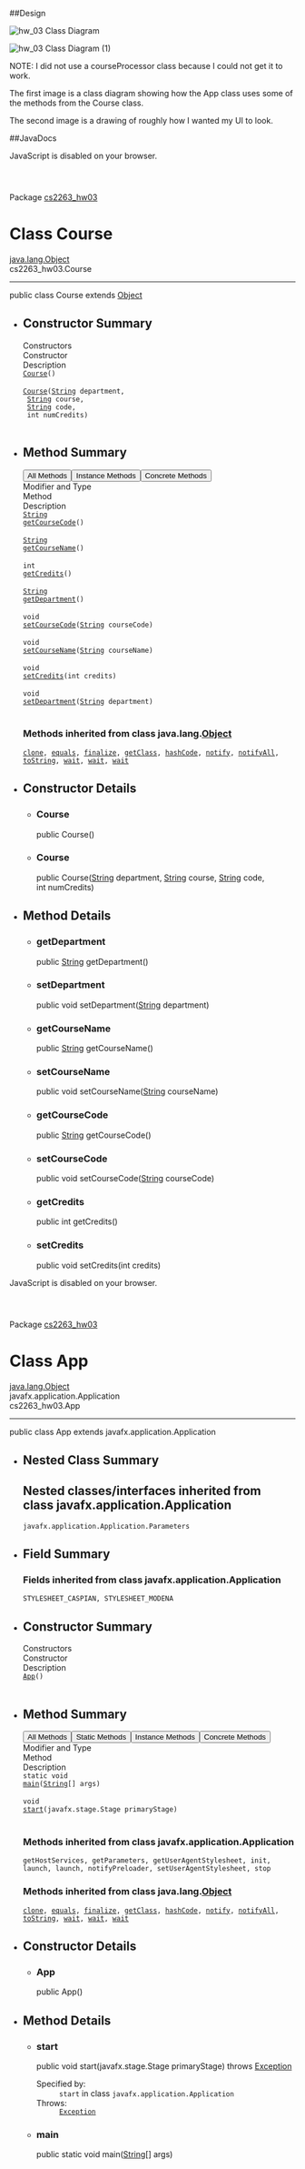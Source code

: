 ##Design

![hw_03 Class Diagram](https://user-images.githubusercontent.com/98442060/155861796-0e2c15bb-6752-44fb-a866-17aa46508fcc.png)


![hw_03 Class Diagram (1)](https://user-images.githubusercontent.com/98442060/155861803-1d8057f3-6efb-4d5d-b151-87026d77d40c.png)


NOTE: I did not use a courseProcessor class because I could not get it to work.

The first image is a class diagram showing how the App class uses some of the methods from the Course class. 

The second image is a drawing of roughly how I wanted my UI to look. 

##JavaDocs


<!-- NewPage -->
<html lang="en">
<head>
<!-- Generated by javadoc (16) on Fri Feb 25 18:27:37 MST 2022 -->
<title>Course</title>
<meta name="viewport" content="width=device-width, initial-scale=1">
<meta http-equiv="Content-Type" content="text/html; charset=utf-8">
<meta name="dc.created" content="2022-02-25">
<meta name="description" content="declaration: package: cs2263_hw03, class: Course">
<meta name="generator" content="javadoc/ClassWriterImpl">
<link rel="stylesheet" type="text/css" href="../stylesheet.css" title="Style">
<link rel="stylesheet" type="text/css" href="../script-dir/jquery-ui.min.css" title="Style">
<link rel="stylesheet" type="text/css" href="../jquery-ui.overrides.css" title="Style">
<script type="text/javascript" src="../script.js"></script>
<script type="text/javascript" src="../script-dir/jquery-3.5.1.min.js"></script>
<script type="text/javascript" src="../script-dir/jquery-ui.min.js"></script>
</head>
<body class="class-declaration-page">
<script type="text/javascript">var evenRowColor = "even-row-color";
var oddRowColor = "odd-row-color";
var tableTab = "table-tab";
var activeTableTab = "active-table-tab";
var pathtoroot = "../";
loadScripts(document, 'script');</script>
<noscript>
<div>JavaScript is disabled on your browser.</div>
</noscript>
<div class="flex-box">
<header role="banner" class="flex-header">
<nav role="navigation">

<span class="skip-nav" id="skip.navbar.top">
<!--   -->
</span></nav>
</header>
<div class="flex-content">
<main role="main">
<!-- ======== START OF CLASS DATA ======== -->
<div class="header">
<div class="sub-title"><span class="package-label-in-type">Package</span>&nbsp;<a href="package-summary.html">cs2263_hw03</a></div>
<h1 title="Class Course" class="title">Class Course</h1>
</div>
<div class="inheritance" title="Inheritance Tree"><a href="https://docs.oracle.com/en/java/javase/16/docs/api/java.base/java/lang/Object.html" title="class or interface in java.lang" class="external-link">java.lang.Object</a>
<div class="inheritance">cs2263_hw03.Course</div>
</div>
<section class="description">
<hr>
<div class="type-signature"><span class="modifiers">public class </span><span class="element-name type-name-label">Course</span>
<span class="extends-implements">extends <a href="https://docs.oracle.com/en/java/javase/16/docs/api/java.base/java/lang/Object.html" title="class or interface in java.lang" class="external-link">Object</a></span></div>
</section>
<section class="summary">
<ul class="summary-list">
<!-- ======== CONSTRUCTOR SUMMARY ======== -->
<li>
<section class="constructor-summary" id="constructor.summary">
<h2>Constructor Summary</h2>
<div class="caption"><span>Constructors</span></div>
<div class="summary-table two-column-summary">
<div class="table-header col-first">Constructor</div>
<div class="table-header col-last">Description</div>
<div class="col-constructor-name even-row-color"><code><span class="member-name-link"><a href="#%3Cinit%3E()">Course</a></span>()</code></div>
<div class="col-last even-row-color">&nbsp;</div>
<div class="col-constructor-name odd-row-color"><code><span class="member-name-link"><a href="#%3Cinit%3E(java.lang.String,java.lang.String,java.lang.String,int)">Course</a></span>&#8203;(<a href="https://docs.oracle.com/en/java/javase/16/docs/api/java.base/java/lang/String.html" title="class or interface in java.lang" class="external-link">String</a>&nbsp;department,
 <a href="https://docs.oracle.com/en/java/javase/16/docs/api/java.base/java/lang/String.html" title="class or interface in java.lang" class="external-link">String</a>&nbsp;course,
 <a href="https://docs.oracle.com/en/java/javase/16/docs/api/java.base/java/lang/String.html" title="class or interface in java.lang" class="external-link">String</a>&nbsp;code,
 int&nbsp;numCredits)</code></div>
<div class="col-last odd-row-color">&nbsp;</div>
</div>
</section>
</li>
<!-- ========== METHOD SUMMARY =========== -->
<li>
<section class="method-summary" id="method.summary">
<h2>Method Summary</h2>
<div id="method-summary-table">
<div class="table-tabs" role="tablist" aria-orientation="horizontal"><button id="method-summary-table-tab0" role="tab" aria-selected="true" aria-controls="method-summary-table.tabpanel" tabindex="0" onkeydown="switchTab(event)" onclick="show('method-summary-table', 'method-summary-table', 3)" class="active-table-tab">All Methods</button><button id="method-summary-table-tab2" role="tab" aria-selected="false" aria-controls="method-summary-table.tabpanel" tabindex="-1" onkeydown="switchTab(event)" onclick="show('method-summary-table', 'method-summary-table-tab2', 3)" class="table-tab">Instance Methods</button><button id="method-summary-table-tab4" role="tab" aria-selected="false" aria-controls="method-summary-table.tabpanel" tabindex="-1" onkeydown="switchTab(event)" onclick="show('method-summary-table', 'method-summary-table-tab4', 3)" class="table-tab">Concrete Methods</button></div>
<div id="method-summary-table.tabpanel" role="tabpanel">
<div class="summary-table three-column-summary" aria-labelledby="method-summary-table-tab0">
<div class="table-header col-first">Modifier and Type</div>
<div class="table-header col-second">Method</div>
<div class="table-header col-last">Description</div>
<div class="col-first even-row-color method-summary-table-tab2 method-summary-table-tab4 method-summary-table"><code><a href="https://docs.oracle.com/en/java/javase/16/docs/api/java.base/java/lang/String.html" title="class or interface in java.lang" class="external-link">String</a></code></div>
<div class="col-second even-row-color method-summary-table-tab2 method-summary-table-tab4 method-summary-table"><code><span class="member-name-link"><a href="#getCourseCode()">getCourseCode</a></span>()</code></div>
<div class="col-last even-row-color method-summary-table-tab2 method-summary-table-tab4 method-summary-table">&nbsp;</div>
<div class="col-first odd-row-color method-summary-table-tab2 method-summary-table-tab4 method-summary-table"><code><a href="https://docs.oracle.com/en/java/javase/16/docs/api/java.base/java/lang/String.html" title="class or interface in java.lang" class="external-link">String</a></code></div>
<div class="col-second odd-row-color method-summary-table-tab2 method-summary-table-tab4 method-summary-table"><code><span class="member-name-link"><a href="#getCourseName()">getCourseName</a></span>()</code></div>
<div class="col-last odd-row-color method-summary-table-tab2 method-summary-table-tab4 method-summary-table">&nbsp;</div>
<div class="col-first even-row-color method-summary-table-tab2 method-summary-table-tab4 method-summary-table"><code>int</code></div>
<div class="col-second even-row-color method-summary-table-tab2 method-summary-table-tab4 method-summary-table"><code><span class="member-name-link"><a href="#getCredits()">getCredits</a></span>()</code></div>
<div class="col-last even-row-color method-summary-table-tab2 method-summary-table-tab4 method-summary-table">&nbsp;</div>
<div class="col-first odd-row-color method-summary-table-tab2 method-summary-table-tab4 method-summary-table"><code><a href="https://docs.oracle.com/en/java/javase/16/docs/api/java.base/java/lang/String.html" title="class or interface in java.lang" class="external-link">String</a></code></div>
<div class="col-second odd-row-color method-summary-table-tab2 method-summary-table-tab4 method-summary-table"><code><span class="member-name-link"><a href="#getDepartment()">getDepartment</a></span>()</code></div>
<div class="col-last odd-row-color method-summary-table-tab2 method-summary-table-tab4 method-summary-table">&nbsp;</div>
<div class="col-first even-row-color method-summary-table-tab2 method-summary-table-tab4 method-summary-table"><code>void</code></div>
<div class="col-second even-row-color method-summary-table-tab2 method-summary-table-tab4 method-summary-table"><code><span class="member-name-link"><a href="#setCourseCode(java.lang.String)">setCourseCode</a></span>&#8203;(<a href="https://docs.oracle.com/en/java/javase/16/docs/api/java.base/java/lang/String.html" title="class or interface in java.lang" class="external-link">String</a>&nbsp;courseCode)</code></div>
<div class="col-last even-row-color method-summary-table-tab2 method-summary-table-tab4 method-summary-table">&nbsp;</div>
<div class="col-first odd-row-color method-summary-table-tab2 method-summary-table-tab4 method-summary-table"><code>void</code></div>
<div class="col-second odd-row-color method-summary-table-tab2 method-summary-table-tab4 method-summary-table"><code><span class="member-name-link"><a href="#setCourseName(java.lang.String)">setCourseName</a></span>&#8203;(<a href="https://docs.oracle.com/en/java/javase/16/docs/api/java.base/java/lang/String.html" title="class or interface in java.lang" class="external-link">String</a>&nbsp;courseName)</code></div>
<div class="col-last odd-row-color method-summary-table-tab2 method-summary-table-tab4 method-summary-table">&nbsp;</div>
<div class="col-first even-row-color method-summary-table-tab2 method-summary-table-tab4 method-summary-table"><code>void</code></div>
<div class="col-second even-row-color method-summary-table-tab2 method-summary-table-tab4 method-summary-table"><code><span class="member-name-link"><a href="#setCredits(int)">setCredits</a></span>&#8203;(int&nbsp;credits)</code></div>
<div class="col-last even-row-color method-summary-table-tab2 method-summary-table-tab4 method-summary-table">&nbsp;</div>
<div class="col-first odd-row-color method-summary-table-tab2 method-summary-table-tab4 method-summary-table"><code>void</code></div>
<div class="col-second odd-row-color method-summary-table-tab2 method-summary-table-tab4 method-summary-table"><code><span class="member-name-link"><a href="#setDepartment(java.lang.String)">setDepartment</a></span>&#8203;(<a href="https://docs.oracle.com/en/java/javase/16/docs/api/java.base/java/lang/String.html" title="class or interface in java.lang" class="external-link">String</a>&nbsp;department)</code></div>
<div class="col-last odd-row-color method-summary-table-tab2 method-summary-table-tab4 method-summary-table">&nbsp;</div>
</div>
</div>
</div>
<div class="inherited-list">
<h3 id="methods.inherited.from.class.java.lang.Object">Methods inherited from class&nbsp;java.lang.<a href="https://docs.oracle.com/en/java/javase/16/docs/api/java.base/java/lang/Object.html" title="class or interface in java.lang" class="external-link">Object</a></h3>
<code><a href="https://docs.oracle.com/en/java/javase/16/docs/api/java.base/java/lang/Object.html#clone()" title="class or interface in java.lang" class="external-link">clone</a>, <a href="https://docs.oracle.com/en/java/javase/16/docs/api/java.base/java/lang/Object.html#equals(java.lang.Object)" title="class or interface in java.lang" class="external-link">equals</a>, <a href="https://docs.oracle.com/en/java/javase/16/docs/api/java.base/java/lang/Object.html#finalize()" title="class or interface in java.lang" class="external-link">finalize</a>, <a href="https://docs.oracle.com/en/java/javase/16/docs/api/java.base/java/lang/Object.html#getClass()" title="class or interface in java.lang" class="external-link">getClass</a>, <a href="https://docs.oracle.com/en/java/javase/16/docs/api/java.base/java/lang/Object.html#hashCode()" title="class or interface in java.lang" class="external-link">hashCode</a>, <a href="https://docs.oracle.com/en/java/javase/16/docs/api/java.base/java/lang/Object.html#notify()" title="class or interface in java.lang" class="external-link">notify</a>, <a href="https://docs.oracle.com/en/java/javase/16/docs/api/java.base/java/lang/Object.html#notifyAll()" title="class or interface in java.lang" class="external-link">notifyAll</a>, <a href="https://docs.oracle.com/en/java/javase/16/docs/api/java.base/java/lang/Object.html#toString()" title="class or interface in java.lang" class="external-link">toString</a>, <a href="https://docs.oracle.com/en/java/javase/16/docs/api/java.base/java/lang/Object.html#wait()" title="class or interface in java.lang" class="external-link">wait</a>, <a href="https://docs.oracle.com/en/java/javase/16/docs/api/java.base/java/lang/Object.html#wait(long)" title="class or interface in java.lang" class="external-link">wait</a>, <a href="https://docs.oracle.com/en/java/javase/16/docs/api/java.base/java/lang/Object.html#wait(long,int)" title="class or interface in java.lang" class="external-link">wait</a></code></div>
</section>
</li>
</ul>
</section>
<section class="details">
<ul class="details-list">
<!-- ========= CONSTRUCTOR DETAIL ======== -->
<li>
<section class="constructor-details" id="constructor.detail">
<h2>Constructor Details</h2>
<ul class="member-list">
<li>
<section class="detail" id="&lt;init&gt;()">
<h3>Course</h3>
<div class="member-signature"><span class="modifiers">public</span>&nbsp;<span class="element-name">Course</span>()</div>
</section>
</li>
<li>
<section class="detail" id="&lt;init&gt;(java.lang.String,java.lang.String,java.lang.String,int)">
<h3>Course</h3>
<div class="member-signature"><span class="modifiers">public</span>&nbsp;<span class="element-name">Course</span>&#8203;<span class="parameters">(<a href="https://docs.oracle.com/en/java/javase/16/docs/api/java.base/java/lang/String.html" title="class or interface in java.lang" class="external-link">String</a>&nbsp;department,
 <a href="https://docs.oracle.com/en/java/javase/16/docs/api/java.base/java/lang/String.html" title="class or interface in java.lang" class="external-link">String</a>&nbsp;course,
 <a href="https://docs.oracle.com/en/java/javase/16/docs/api/java.base/java/lang/String.html" title="class or interface in java.lang" class="external-link">String</a>&nbsp;code,
 int&nbsp;numCredits)</span></div>
</section>
</li>
</ul>
</section>
</li>
<!-- ============ METHOD DETAIL ========== -->
<li>
<section class="method-details" id="method.detail">
<h2>Method Details</h2>
<ul class="member-list">
<li>
<section class="detail" id="getDepartment()">
<h3>getDepartment</h3>
<div class="member-signature"><span class="modifiers">public</span>&nbsp;<span class="return-type"><a href="https://docs.oracle.com/en/java/javase/16/docs/api/java.base/java/lang/String.html" title="class or interface in java.lang" class="external-link">String</a></span>&nbsp;<span class="element-name">getDepartment</span>()</div>
</section>
</li>
<li>
<section class="detail" id="setDepartment(java.lang.String)">
<h3>setDepartment</h3>
<div class="member-signature"><span class="modifiers">public</span>&nbsp;<span class="return-type">void</span>&nbsp;<span class="element-name">setDepartment</span>&#8203;<span class="parameters">(<a href="https://docs.oracle.com/en/java/javase/16/docs/api/java.base/java/lang/String.html" title="class or interface in java.lang" class="external-link">String</a>&nbsp;department)</span></div>
</section>
</li>
<li>
<section class="detail" id="getCourseName()">
<h3>getCourseName</h3>
<div class="member-signature"><span class="modifiers">public</span>&nbsp;<span class="return-type"><a href="https://docs.oracle.com/en/java/javase/16/docs/api/java.base/java/lang/String.html" title="class or interface in java.lang" class="external-link">String</a></span>&nbsp;<span class="element-name">getCourseName</span>()</div>
</section>
</li>
<li>
<section class="detail" id="setCourseName(java.lang.String)">
<h3>setCourseName</h3>
<div class="member-signature"><span class="modifiers">public</span>&nbsp;<span class="return-type">void</span>&nbsp;<span class="element-name">setCourseName</span>&#8203;<span class="parameters">(<a href="https://docs.oracle.com/en/java/javase/16/docs/api/java.base/java/lang/String.html" title="class or interface in java.lang" class="external-link">String</a>&nbsp;courseName)</span></div>
</section>
</li>
<li>
<section class="detail" id="getCourseCode()">
<h3>getCourseCode</h3>
<div class="member-signature"><span class="modifiers">public</span>&nbsp;<span class="return-type"><a href="https://docs.oracle.com/en/java/javase/16/docs/api/java.base/java/lang/String.html" title="class or interface in java.lang" class="external-link">String</a></span>&nbsp;<span class="element-name">getCourseCode</span>()</div>
</section>
</li>
<li>
<section class="detail" id="setCourseCode(java.lang.String)">
<h3>setCourseCode</h3>
<div class="member-signature"><span class="modifiers">public</span>&nbsp;<span class="return-type">void</span>&nbsp;<span class="element-name">setCourseCode</span>&#8203;<span class="parameters">(<a href="https://docs.oracle.com/en/java/javase/16/docs/api/java.base/java/lang/String.html" title="class or interface in java.lang" class="external-link">String</a>&nbsp;courseCode)</span></div>
</section>
</li>
<li>
<section class="detail" id="getCredits()">
<h3>getCredits</h3>
<div class="member-signature"><span class="modifiers">public</span>&nbsp;<span class="return-type">int</span>&nbsp;<span class="element-name">getCredits</span>()</div>
</section>
</li>
<li>
<section class="detail" id="setCredits(int)">
<h3>setCredits</h3>
<div class="member-signature"><span class="modifiers">public</span>&nbsp;<span class="return-type">void</span>&nbsp;<span class="element-name">setCredits</span>&#8203;<span class="parameters">(int&nbsp;credits)</span></div>
</section>
</li>
</ul>
</section>
</li>
</ul>
</section>
<!-- ========= END OF CLASS DATA ========= -->
</main>
</div>
</div>
</body>
</html>

<!-- NewPage -->
<html lang="en">
<head>
<!-- Generated by javadoc (16) on Fri Feb 25 18:27:37 MST 2022 -->
<title>App</title>
<meta name="viewport" content="width=device-width, initial-scale=1">
<meta http-equiv="Content-Type" content="text/html; charset=utf-8">
<meta name="dc.created" content="2022-02-25">
<meta name="description" content="declaration: package: cs2263_hw03, class: App">
<meta name="generator" content="javadoc/ClassWriterImpl">
<link rel="stylesheet" type="text/css" href="../stylesheet.css" title="Style">
<link rel="stylesheet" type="text/css" href="../script-dir/jquery-ui.min.css" title="Style">
<link rel="stylesheet" type="text/css" href="../jquery-ui.overrides.css" title="Style">
<script type="text/javascript" src="../script.js"></script>
<script type="text/javascript" src="../script-dir/jquery-3.5.1.min.js"></script>
<script type="text/javascript" src="../script-dir/jquery-ui.min.js"></script>
</head>
<body class="class-declaration-page">
<script type="text/javascript">var evenRowColor = "even-row-color";
var oddRowColor = "odd-row-color";
var tableTab = "table-tab";
var activeTableTab = "active-table-tab";
var pathtoroot = "../";
loadScripts(document, 'script');</script>
<noscript>
<div>JavaScript is disabled on your browser.</div>
</noscript>
<div class="flex-box">
<header role="banner" class="flex-header">
<nav role="navigation">

<span class="skip-nav" id="skip.navbar.top">
<!--   -->
</span></nav>
</header>
<div class="flex-content">
<main role="main">
<!-- ======== START OF CLASS DATA ======== -->
<div class="header">
<div class="sub-title"><span class="package-label-in-type">Package</span>&nbsp;<a href="package-summary.html">cs2263_hw03</a></div>
<h1 title="Class App" class="title">Class App</h1>
</div>
<div class="inheritance" title="Inheritance Tree"><a href="https://docs.oracle.com/en/java/javase/16/docs/api/java.base/java/lang/Object.html" title="class or interface in java.lang" class="external-link">java.lang.Object</a>
<div class="inheritance">javafx.application.Application
<div class="inheritance">cs2263_hw03.App</div>
</div>
</div>
<section class="description">
<hr>
<div class="type-signature"><span class="modifiers">public class </span><span class="element-name type-name-label">App</span>
<span class="extends-implements">extends javafx.application.Application</span></div>
</section>
<section class="summary">
<ul class="summary-list">
<!-- ======== NESTED CLASS SUMMARY ======== -->
<li>
<section class="nested-class-summary" id="nested.class.summary">
<h2>Nested Class Summary</h2>
<div class="inherited-list">
<h2 id="nested.classes.inherited.from.class.javafx.application.Application">Nested classes/interfaces inherited from class&nbsp;javafx.application.Application</h2>
<code>javafx.application.Application.Parameters</code></div>
</section>
</li>
<!-- =========== FIELD SUMMARY =========== -->
<li>
<section class="field-summary" id="field.summary">
<h2>Field Summary</h2>
<div class="inherited-list">
<h3 id="fields.inherited.from.class.javafx.application.Application">Fields inherited from class&nbsp;javafx.application.Application</h3>
<code>STYLESHEET_CASPIAN, STYLESHEET_MODENA</code></div>
</section>
</li>
<!-- ======== CONSTRUCTOR SUMMARY ======== -->
<li>
<section class="constructor-summary" id="constructor.summary">
<h2>Constructor Summary</h2>
<div class="caption"><span>Constructors</span></div>
<div class="summary-table two-column-summary">
<div class="table-header col-first">Constructor</div>
<div class="table-header col-last">Description</div>
<div class="col-constructor-name even-row-color"><code><span class="member-name-link"><a href="#%3Cinit%3E()">App</a></span>()</code></div>
<div class="col-last even-row-color">&nbsp;</div>
</div>
</section>
</li>
<!-- ========== METHOD SUMMARY =========== -->
<li>
<section class="method-summary" id="method.summary">
<h2>Method Summary</h2>
<div id="method-summary-table">
<div class="table-tabs" role="tablist" aria-orientation="horizontal"><button id="method-summary-table-tab0" role="tab" aria-selected="true" aria-controls="method-summary-table.tabpanel" tabindex="0" onkeydown="switchTab(event)" onclick="show('method-summary-table', 'method-summary-table', 3)" class="active-table-tab">All Methods</button><button id="method-summary-table-tab1" role="tab" aria-selected="false" aria-controls="method-summary-table.tabpanel" tabindex="-1" onkeydown="switchTab(event)" onclick="show('method-summary-table', 'method-summary-table-tab1', 3)" class="table-tab">Static Methods</button><button id="method-summary-table-tab2" role="tab" aria-selected="false" aria-controls="method-summary-table.tabpanel" tabindex="-1" onkeydown="switchTab(event)" onclick="show('method-summary-table', 'method-summary-table-tab2', 3)" class="table-tab">Instance Methods</button><button id="method-summary-table-tab4" role="tab" aria-selected="false" aria-controls="method-summary-table.tabpanel" tabindex="-1" onkeydown="switchTab(event)" onclick="show('method-summary-table', 'method-summary-table-tab4', 3)" class="table-tab">Concrete Methods</button></div>
<div id="method-summary-table.tabpanel" role="tabpanel">
<div class="summary-table three-column-summary" aria-labelledby="method-summary-table-tab0">
<div class="table-header col-first">Modifier and Type</div>
<div class="table-header col-second">Method</div>
<div class="table-header col-last">Description</div>
<div class="col-first even-row-color method-summary-table-tab1 method-summary-table-tab4 method-summary-table"><code>static void</code></div>
<div class="col-second even-row-color method-summary-table-tab1 method-summary-table-tab4 method-summary-table"><code><span class="member-name-link"><a href="#main(java.lang.String%5B%5D)">main</a></span>&#8203;(<a href="https://docs.oracle.com/en/java/javase/16/docs/api/java.base/java/lang/String.html" title="class or interface in java.lang" class="external-link">String</a>[]&nbsp;args)</code></div>
<div class="col-last even-row-color method-summary-table-tab1 method-summary-table-tab4 method-summary-table">&nbsp;</div>
<div class="col-first odd-row-color method-summary-table-tab2 method-summary-table-tab4 method-summary-table"><code>void</code></div>
<div class="col-second odd-row-color method-summary-table-tab2 method-summary-table-tab4 method-summary-table"><code><span class="member-name-link"><a href="#start(javafx.stage.Stage)">start</a></span>&#8203;(javafx.stage.Stage&nbsp;primaryStage)</code></div>
<div class="col-last odd-row-color method-summary-table-tab2 method-summary-table-tab4 method-summary-table">&nbsp;</div>
</div>
</div>
</div>
<div class="inherited-list">
<h3 id="methods.inherited.from.class.javafx.application.Application">Methods inherited from class&nbsp;javafx.application.Application</h3>
<code>getHostServices, getParameters, getUserAgentStylesheet, init, launch, launch, notifyPreloader, setUserAgentStylesheet, stop</code></div>
<div class="inherited-list">
<h3 id="methods.inherited.from.class.java.lang.Object">Methods inherited from class&nbsp;java.lang.<a href="https://docs.oracle.com/en/java/javase/16/docs/api/java.base/java/lang/Object.html" title="class or interface in java.lang" class="external-link">Object</a></h3>
<code><a href="https://docs.oracle.com/en/java/javase/16/docs/api/java.base/java/lang/Object.html#clone()" title="class or interface in java.lang" class="external-link">clone</a>, <a href="https://docs.oracle.com/en/java/javase/16/docs/api/java.base/java/lang/Object.html#equals(java.lang.Object)" title="class or interface in java.lang" class="external-link">equals</a>, <a href="https://docs.oracle.com/en/java/javase/16/docs/api/java.base/java/lang/Object.html#finalize()" title="class or interface in java.lang" class="external-link">finalize</a>, <a href="https://docs.oracle.com/en/java/javase/16/docs/api/java.base/java/lang/Object.html#getClass()" title="class or interface in java.lang" class="external-link">getClass</a>, <a href="https://docs.oracle.com/en/java/javase/16/docs/api/java.base/java/lang/Object.html#hashCode()" title="class or interface in java.lang" class="external-link">hashCode</a>, <a href="https://docs.oracle.com/en/java/javase/16/docs/api/java.base/java/lang/Object.html#notify()" title="class or interface in java.lang" class="external-link">notify</a>, <a href="https://docs.oracle.com/en/java/javase/16/docs/api/java.base/java/lang/Object.html#notifyAll()" title="class or interface in java.lang" class="external-link">notifyAll</a>, <a href="https://docs.oracle.com/en/java/javase/16/docs/api/java.base/java/lang/Object.html#toString()" title="class or interface in java.lang" class="external-link">toString</a>, <a href="https://docs.oracle.com/en/java/javase/16/docs/api/java.base/java/lang/Object.html#wait()" title="class or interface in java.lang" class="external-link">wait</a>, <a href="https://docs.oracle.com/en/java/javase/16/docs/api/java.base/java/lang/Object.html#wait(long)" title="class or interface in java.lang" class="external-link">wait</a>, <a href="https://docs.oracle.com/en/java/javase/16/docs/api/java.base/java/lang/Object.html#wait(long,int)" title="class or interface in java.lang" class="external-link">wait</a></code></div>
</section>
</li>
</ul>
</section>
<section class="details">
<ul class="details-list">
<!-- ========= CONSTRUCTOR DETAIL ======== -->
<li>
<section class="constructor-details" id="constructor.detail">
<h2>Constructor Details</h2>
<ul class="member-list">
<li>
<section class="detail" id="&lt;init&gt;()">
<h3>App</h3>
<div class="member-signature"><span class="modifiers">public</span>&nbsp;<span class="element-name">App</span>()</div>
</section>
</li>
</ul>
</section>
</li>
<!-- ============ METHOD DETAIL ========== -->
<li>
<section class="method-details" id="method.detail">
<h2>Method Details</h2>
<ul class="member-list">
<li>
<section class="detail" id="start(javafx.stage.Stage)">
<h3>start</h3>
<div class="member-signature"><span class="modifiers">public</span>&nbsp;<span class="return-type">void</span>&nbsp;<span class="element-name">start</span>&#8203;<span class="parameters">(javafx.stage.Stage&nbsp;primaryStage)</span>
           throws <span class="exceptions"><a href="https://docs.oracle.com/en/java/javase/16/docs/api/java.base/java/lang/Exception.html" title="class or interface in java.lang" class="external-link">Exception</a></span></div>
<dl class="notes">
<dt>Specified by:</dt>
<dd><code>start</code>&nbsp;in class&nbsp;<code>javafx.application.Application</code></dd>
<dt>Throws:</dt>
<dd><code><a href="https://docs.oracle.com/en/java/javase/16/docs/api/java.base/java/lang/Exception.html" title="class or interface in java.lang" class="external-link">Exception</a></code></dd>
</dl>
</section>
</li>
<li>
<section class="detail" id="main(java.lang.String[])">
<h3>main</h3>
<div class="member-signature"><span class="modifiers">public static</span>&nbsp;<span class="return-type">void</span>&nbsp;<span class="element-name">main</span>&#8203;<span class="parameters">(<a href="https://docs.oracle.com/en/java/javase/16/docs/api/java.base/java/lang/String.html" title="class or interface in java.lang" class="external-link">String</a>[]&nbsp;args)</span></div>
</section>
</li>
</ul>
</section>
</li>
</ul>
</section>
<!-- ========= END OF CLASS DATA ========= -->
</main>
</div>
</div>
</body>
</html>



